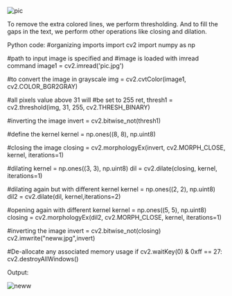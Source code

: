 ![pic](https://user-images.githubusercontent.com/83532882/205194296-ced3b646-fa4a-4a66-95d5-768301320c97.jpg)

To remove the extra colored lines, we perform thresholding. And to fill the gaps in the text, we perform other operations like closing and dilation. 

Python code:
#organizing imports
import cv2
import numpy as np

#path to input image is specified and
#image is loaded with imread command
image1 = cv2.imread('pic.jpg')


#to convert the image in grayscale
img = cv2.cvtColor(image1, cv2.COLOR_BGR2GRAY)


#all pixels value above 31 will
#be set to 255
ret, thresh1 = cv2.threshold(img, 31, 255, cv2.THRESH_BINARY)

#inverting the image
invert = cv2.bitwise_not(thresh1)

#define the kernel
kernel = np.ones((8, 8), np.uint8)
 
#closing the image
closing = cv2.morphologyEx(invert, cv2.MORPH_CLOSE, kernel, iterations=1)

#dilating
kernel = np.ones((3, 3), np.uint8)
dil = cv2.dilate(closing, kernel,
                   iterations=1)

#dilating again but with different kernel
kernel = np.ones((2, 2), np.uint8)
dil2 = cv2.dilate(dil, kernel,iterations=2)

#opening again with different kernel
kernel = np.ones((5, 5), np.uint8)
closing = cv2.morphologyEx(dil2, cv2.MORPH_CLOSE, kernel, iterations=1)

#inverting the image
invert = cv2.bitwise_not(closing)
cv2.imwrite("neww.jpg",invert) 


#De-allocate any associated memory usage
if cv2.waitKey(0) & 0xff == 27:
	cv2.destroyAllWindows()
  
  
Output:

![neww](https://user-images.githubusercontent.com/83532882/205195689-326dd0e7-b60f-4293-98ac-ee2162b650ca.jpg)

